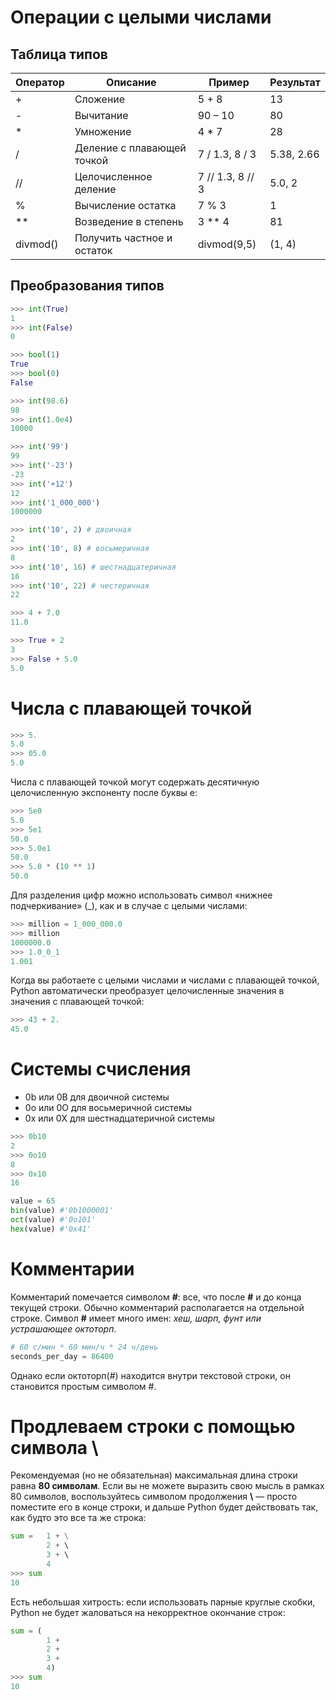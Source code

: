 # Операции с целыми числами
## Таблица типов
Оператор |  Описание | Пример | Результат
------------ | ------------  | ------------ | ------------
\+ | Сложение  | 5 + 8 | 13
\- | Вычитание  | 90 – 10 | 80
\* | Умножение  | 4 \* 7 | 28
\/ | Деление с плавающей точкой  | 7 / 1.3, 8 / 3 | 5.38, 2.66
\/\/ | Целочисленное деление  | 7 // 1.3, 8 // 3 | 5.0, 2
\% | Вычисление остатка  | 7 % 3 | 1
\*\* | Возведение в степень  | 3 \*\* 4 | 81
divmod() | Получить частное и остаток  | divmod(9,5) | (1, 4)
## Преобразования типов
```python
>>> int(True) 
1 
>>> int(False)
0

>>> bool(1) 
True 
>>> bool(0) 
False

>>> int(98.6) 
98 
>>> int(1.0e4) 
10000

>>> int('99') 
99 
>>> int('-23') 
-23 
>>> int('+12')
12 
>>> int('1_000_000') 
1000000

>>> int('10', 2) # двоичная 
2 
>>> int('10', 8) # восьмеричная 
8 
>>> int('10', 16) # шестнадцатеричная 
16 
>>> int('10', 22) # честеричная 
22

>>> 4 + 7.0 
11.0

>>> True + 2 
3 
>>> False + 5.0 
5.0
```
# Числа с плавающей точкой
```python
>>> 5.
5.0
>>> 05.0
5.0
```
Числа с плавающей точкой могут содержать десятичную целочисленную экспоненту после буквы e:
```python
>>> 5e0 
5.0 
>>> 5e1 
50.0 
>>> 5.0e1 
50.0 
>>> 5.0 * (10 ** 1) 
50.0
```
Для разделения цифр можно использовать символ «нижнее подчеркивание» (\_), как и в случае с целыми числами:
```python
>>> million = 1_000_000.0 
>>> million 
1000000.0 
>>> 1.0_0_1 
1.001
```
Когда вы работаете с целыми числами и числами с плавающей точкой, Python автоматически преобразует целочисленные значения в значения с плавающей точкой:
```python
>>> 43 + 2.
45.0
```
# Системы счисления
- 0b или 0B для двоичной системы
- 0o или 0O для восьмеричной системы
- 0x или 0X для шестнадцатеричной системы
```python
>>> 0b10 
2
>>> 0o10 
8
>>> 0x10
16

value = 65  
bin(value) #'0b1000001' 
oct(value) #'0o101' 
hex(value) #'0x41'
```
# Комментарии
Комментарий помечается символом __#__: все, что после __#__ и до конца текущей строки. Обычно комментарий располагается на отдельной строке. Символ __#__ имеет много имен: *хеш, шарп, фунт или устрашающее октоторп*.
```python
# 60 с/мин * 60 мин/ч * 24 ч/день 
seconds_per_day = 86400
```
Однако если октоторп(#) находится внутри текстовой строки, он становится простым символом #.
# Продлеваем строки с помощью символа \\
Рекомендуемая (но не обязательная) максимальная длина строки равна __80 символам__. Если вы не можете выразить свою мысль в рамках 80 символов, воспользуйтесь символом продолжения __\\__ — просто поместите его в конце строки, и дальше Python будет действовать так, как будто это все та же строка:
```python
sum = 	1 + \
		2 + \ 
		3 + \ 
		4 
>>> sum 
10
```
Есть небольшая хитрость: если использовать парные круглые скобки, Python не будет жаловаться на некорректное окончание строк:
```python 
sum = (
		1 +
		2 +
		3 + 
		4)
>>> sum 
10